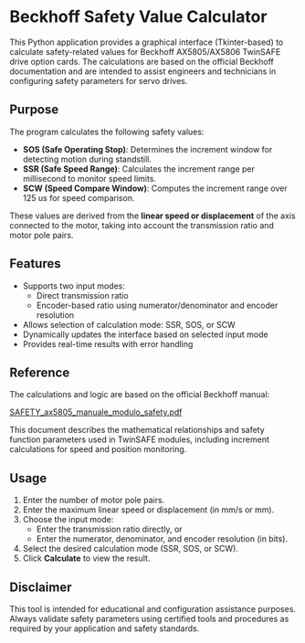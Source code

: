 # Beckhoff Safety Value Calculator

This Python application provides a graphical interface (Tkinter-based) to calculate safety-related values for Beckhoff AX5805/AX5806 TwinSAFE drive option cards. The calculations are based on the official Beckhoff documentation and are intended to assist engineers and technicians in configuring safety parameters for servo drives.

## Purpose

The program calculates the following safety values:

- **SOS (Safe Operating Stop)**: Determines the increment window for detecting motion during standstill.
- **SSR (Safe Speed Range)**: Calculates the increment range per millisecond to monitor speed limits.
- **SCW (Speed Compare Window)**: Computes the increment range over 125 us for speed comparison.

These values are derived from the **linear speed or displacement** of the axis connected to the motor, taking into account the transmission ratio and motor pole pairs.

## Features

- Supports two input modes:
  - Direct transmission ratio
  - Encoder-based ratio using numerator/denominator and encoder resolution
- Allows selection of calculation mode: SSR, SOS, or SCW
- Dynamically updates the interface based on selected input mode
- Provides real-time results with error handling

## Reference

The calculations and logic are based on the official Beckhoff manual:

[SAFETY_ax5805_manuale_modulo_safety.pdf](https://github.com/NicolaFrancesconi/Beckhoff_Safety_Values/blob/main/SAFETY_ax5805_manuale_modulo_safety.pdf)

This document describes the mathematical relationships and safety function parameters used in TwinSAFE modules, including increment calculations for speed and position monitoring.

## Usage

1. Enter the number of motor pole pairs.
2. Enter the maximum linear speed or displacement (in mm/s or mm).
3. Choose the input mode:
   - Enter the transmission ratio directly, or
   - Enter the numerator, denominator, and encoder resolution (in bits).
4. Select the desired calculation mode (SSR, SOS, or SCW).
5. Click **Calculate** to view the result.

## Disclaimer

This tool is intended for educational and configuration assistance purposes. Always validate safety parameters using certified tools and procedures as required by your application and safety standards.
